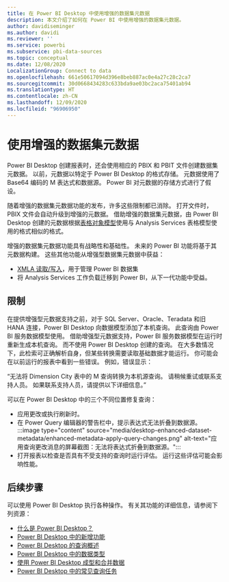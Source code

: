 ```yaml
---
title: 在 Power BI Desktop 中使用增强的数据集元数据
description: 本文介绍了如何在 Power BI 中使用增强的数据集元数据。
author: davidiseminger
ms.author: davidi
ms.reviewer: ''
ms.service: powerbi
ms.subservice: pbi-data-sources
ms.topic: conceptual
ms.date: 12/08/2020
LocalizationGroup: Connect to data
ms.openlocfilehash: 661e50617094d396e8beb887ac0e4a27c28c2ca7
ms.sourcegitcommit: 30d0668434283c633bda9ae03bc2aca75401ab94
ms.translationtype: HT
ms.contentlocale: zh-CN
ms.lasthandoff: 12/09/2020
ms.locfileid: "96906950"
---
```

# <a name="using-enhanced-dataset-metadata"></a>使用增强的数据集元数据

Power BI Desktop 创建报表时，还会使用相应的 PBIX 和 PBIT 文件创建数据集元数据。 以前，元数据以特定于 Power BI Desktop 的格式存储。 元数据使用了 Base64 编码的 M 表达式和数据源。 Power BI 对元数据的存储方式进行了假设。

随着增强的数据集元数据功能的发布，许多这些限制都已消除。 打开文件时，PBIX 文件会自动升级到增强的元数据。 借助增强的数据集元数据，由 Power BI Desktop 创建的元数据根据[表格对象模型](/analysis-services/tom/introduction-to-the-tabular-object-model-tom-in-analysis-services-amo)使用与 Analysis Services 表格模型使用的格式相似的格式。


增强的数据集元数据功能具有战略性和基础性。 未来的 Power BI 功能将基于其元数据构建。 这些其他功能从增强型数据集元数据中获益：

- [XMLA 读取/写入](/power-platform-release-plan/2019wave2/business-intelligence/xmla-readwrite)，用于管理 Power BI 数据集
- 将 Analysis Services 工作负载迁移到 Power BI，从下一代功能中受益。

## <a name="limitations"></a>限制
在提供增强型元数据支持之前，对于 SQL Server、Oracle、Teradata 和旧 HANA 连接，Power BI Desktop 向数据模型添加了本机查询。 此查询由 Power BI 服务数据模型使用。 借助增强型元数据支持，Power BI 服务数据模型在运行时重新生成本机查询。 而不使用 Power BI Desktop 创建的查询。 在大多数情况下，此检索可正确解析自身，但某些转换需要读取基础数据才能运行。 你可能会在以前运行的报表中看到一些错误。 例如，错误显示： 

“无法将 Dimension City 表中的 M 查询转换为本机源查询。 请稍候重试或联系支持人员。 如果联系支持人员，请提供以下详细信息。” 

可以在 Power BI Desktop 中的三个不同位置修复查询：

- 应用更改或执行刷新时。
- 在 Power Query 编辑器的警告栏中，提示表达式无法折叠到数据源。
    :::image type="content" source="media/desktop-enhanced-dataset-metadata/enhanced-metadata-apply-query-changes.png" alt-text="应用查询更改消息的屏幕截图：无法将表达式折叠到数据源。":::
- 打开报表以检查是否具有不受支持的查询时运行评估。 运行这些评估可能会影响性能。


## <a name="next-steps"></a>后续步骤

可以使用 Power BI Desktop 执行各种操作。 有关其功能的详细信息，请参阅下列资源：

* [什么是 Power BI Desktop？](../fundamentals/desktop-what-is-desktop.md)
* [Power BI Desktop 中的新增功能](../fundamentals/desktop-latest-update.md)
* [Power BI Desktop 的查询概述](../transform-model/desktop-query-overview.md)
* [Power BI Desktop 中的数据类型](desktop-data-types.md)
* [使用 Power BI Desktop 成型和合并数据](desktop-shape-and-combine-data.md)
* [Power BI Desktop 中的常见查询任务](../transform-model/desktop-common-query-tasks.md)
